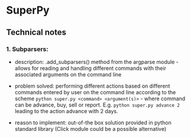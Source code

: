 # SuperPy

## Technical notes

### 1. Subparsers:

- description:
  .add_subparsers() method from the argparse module - allows for reading and handling different commands with their associated arguments on the command line

- problem solved:
  performing different actions based on different commands entered by user on the command line according to the scheme `python super.py <command> <argument(s)>` - where command can be advance, buy, sell or report. E.g. `python super.py advance 2` leading to the action advance with 2 days.

- reason to implement:
  out-of-the box solution provided in python standard library (Click module could be a possible alternative)
